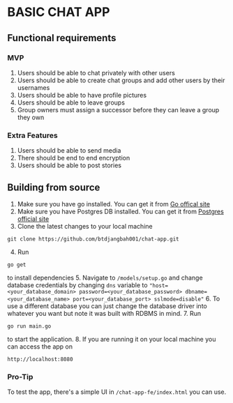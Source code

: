 # BASIC CHAT APP

## Functional requirements

### MVP

1. Users should be able to chat privately with other users
2. Users should be able to create chat groups and add other users by their usernames
3. Users should be able to have profile pictures
4. Users should be able to leave groups
5. Group owners must assign a successor before they can leave a group they own

### Extra Features

1. Users should be able to send media
2. There should be end to end encryption
3. Users should be able to post stories

## Building from source

1. Make sure you have go installed. You can get it from [Go offical site](https://go.dev/dl/)
2. Make sure you have Postgres DB installed. You can get it from [Postgres official site](https://www.postgresql.org/download/)
3. Clone the latest changes to your local machine

```
git clone https://github.com/btdjangbah001/chat-app.git
```

4. Run

```
go get
```

to install dependencies 5. Navigate to `/models/setup.go` and change database credentials by changing `dns` variable to `"host=<your_database_domain> password=<your_database_password> dbname=<your_database_name> port=<your_database_port> sslmode=disable"` 6. To use a different database you can just change the database driver into whatever you want but note it was built with RDBMS in mind. 7. Run

```
go run main.go
```

to start the application. 8. If you are running it on your local machine you can access the app on

```
http://localhost:8080
```

### Pro-Tip

To test the app, there's a simple UI in `/chat-app-fe/index.html` you can use.

